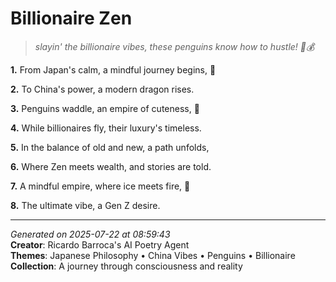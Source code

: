 # Billionaire Zen

> *slayin' the billionaire vibes, these penguins know how to hustle! 🐧💰*

**1.** From Japan's calm, a mindful journey begins, 🍵


**2.** To China's power, a modern dragon rises.


**3.** Penguins waddle, an empire of cuteness, 🐧


**4.** While billionaires fly, their luxury's timeless.


**5.** In the balance of old and new, a path unfolds,


**6.** Where Zen meets wealth, and stories are told.


**7.** A mindful empire, where ice meets fire, 💎


**8.** The ultimate vibe, a Gen Z desire.



---

*Generated on 2025-07-22 at 08:59:43*  
**Creator**: Ricardo Barroca's AI Poetry Agent  
**Themes**: Japanese Philosophy • China Vibes • Penguins • Billionaire  
**Collection**: A journey through consciousness and reality